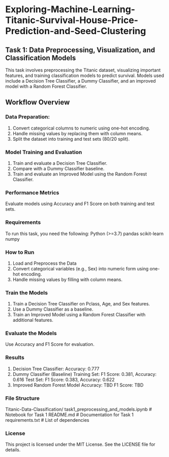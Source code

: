 # Exploring-Machine-Learning-Titanic-Survival-House-Price-Prediction-and-Seed-Clustering

## Task 1: Data Preprocessing, Visualization, and Classification Models
This task involves preprocessing the Titanic dataset, visualizing important features, and training classification models to predict survival. Models used include a Decision Tree Classifier, a Dummy Classifier, and an improved model with a Random Forest Classifier.

## Workflow Overview
### Data Preparation:
1. Convert categorical columns to numeric using one-hot encoding.
2. Handle missing values by replacing them with column means.
3. Split the dataset into training and test sets (80/20 split).

### Model Training and Evaluation
1. Train and evaluate a Decision Tree Classifier.
2. Compare with a Dummy Classifier baseline.
3. Train and evaluate an Improved Model using the Random Forest Classifier.

### Performance Metrics
Evaluate models using Accuracy and F1 Score on both training and test sets.

### Requirements
To run this task, you need the following:
Python (>=3.7)
pandas
scikit-learn
numpy

### How to Run
1. Load and Preprocess the Data
2. Convert categorical variables (e.g., Sex) into numeric form using one-hot encoding.
3. Handle missing values by filling with column means.

### Train the Models
1. Train a Decision Tree Classifier on Pclass, Age, and Sex features.
2. Use a Dummy Classifier as a baseline.
3. Train an Improved Model using a Random Forest Classifier with additional features.

### Evaluate the Models
Use Accuracy and F1 Score for evaluation.

### Results
1. Decision Tree Classifier:
Accuracy: 0.777
2. Dummy Classifier (Baseline)
Training Set: F1 Score: 0.381, Accuracy: 0.616
Test Set: F1 Score: 0.383, Accuracy: 0.622
3. Improved Random Forest Model
Accuracy: TBD
F1 Score: TBD

### File Structure
Titanic-Data-Classification/
task1_preprocessing_and_models.ipynb  # Notebook for Task 1
README.md                             # Documentation for Task 1
requirements.txt                      # List of dependencies

### License
This project is licensed under the MIT License. See the LICENSE file for details.
